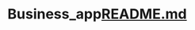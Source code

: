 # Business_app[README.md](https://github.com/BogdanaPlazinic/Business_app/files/11295807/README.md)
